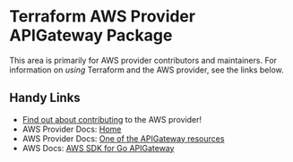 # Terraform AWS Provider APIGateway Package
<!-- markdownlint-disable MD026 -->
This area is primarily for AWS provider contributors and maintainers. For information on _using_ Terraform and the AWS provider, see the links below.


## Handy Links
* [Find out about contributing](../../../docs/contributing) to the AWS provider!
* AWS Provider Docs: [Home](https://registry.terraform.io/providers/hashicorp/aws/latest/docs)
* AWS Provider Docs: [One of the APIGateway resources](https://registry.terraform.io/providers/hashicorp/aws/latest/docs/resources/api_gateway_account)
* AWS Docs: [AWS SDK for Go APIGateway](https://docs.aws.amazon.com/sdk-for-go/api/service/apigateway/)
